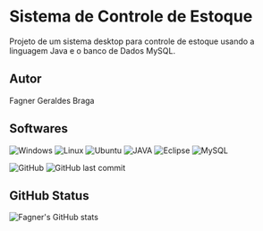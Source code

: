 # Sistema de Controle de Estoque
Projeto de um sistema desktop para controle de estoque usando a linguagem Java e o banco de Dados MySQL.
## Autor
Fagner Geraldes Braga

## Softwares
![Windows]( 	https://img.shields.io/badge/Windows-0078D6?style=for-the-badge&logo=windows&logoColor=white) ![Linux]( 	https://img.shields.io/badge/Linux-FCC624?style=for-the-badge&logo=linux&logoColor=black)
![Ubuntu]( 	https://img.shields.io/badge/Ubuntu-E95420?style=for-the-badge&logo=ubuntu&logoColor=white)
![JAVA]( 	https://img.shields.io/badge/Java-ED8B00?style=for-the-badge&logo=java&logoColor=white)
![Eclipse]( https://img.shields.io/badge/Eclipse-2C2255?style=for-the-badge&logo=eclipse&logoColor=white)
![MySQL](https://img.shields.io/badge/MySQL-005C84?style=for-the-badge&logo=mysql&logoColor=white)



![GitHub](https://img.shields.io/github/license/fagnerfgb/agenda?style=for-the-badge) ![GitHub last commit](https://img.shields.io/github/last-commit/fagnerfgb/senactat?style=for-the-badge)
## GitHub Status

![Fagner's GitHub stats](https://github-readme-stats.vercel.app/api?username=fagnerfgb&show_icons=true&theme=radical)
